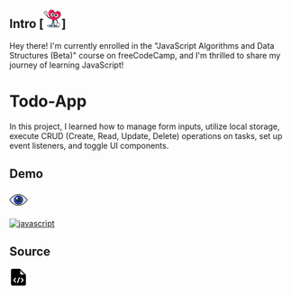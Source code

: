 

## Intro [![View](https://github.com/Ghazal-Mahdian/Todo-App/blob/main/images/hand.png)]

Hey there! I'm currently enrolled in the "JavaScript Algorithms and Data Structures (Beta)" course on freeCodeCamp, 
and I'm thrilled to share my journey of learning JavaScript!



# Todo-App

In this project, I learned how to manage form inputs, utilize local storage, execute CRUD (Create, Read, Update, Delete) operations on tasks, set up event listeners, and toggle UI components.


## Demo 

[![View](https://github.com/Ghazal-Mahdian/Todo-App/blob/main/images/view%20(1).png)](https://raw.githack.com/Ghazal-Mahdian/Todo-App/main/index.html)

[![javascript](https://github.com/Ghazal-Mahdian/Todo-App/blob/main/images/date-formatter.png)](https://raw.githack.com/Ghazal-MahdianTodo-App/main/index.html)



## Source


[![View](https://github.com/Ghazal-Mahdian/Todo-App/blob/main/images/web.png)](https://www.freecodecamp.org/learn/javascript-algorithms-and-data-structures-v8/#learn-localstorage-by-building-a-todo-app)
